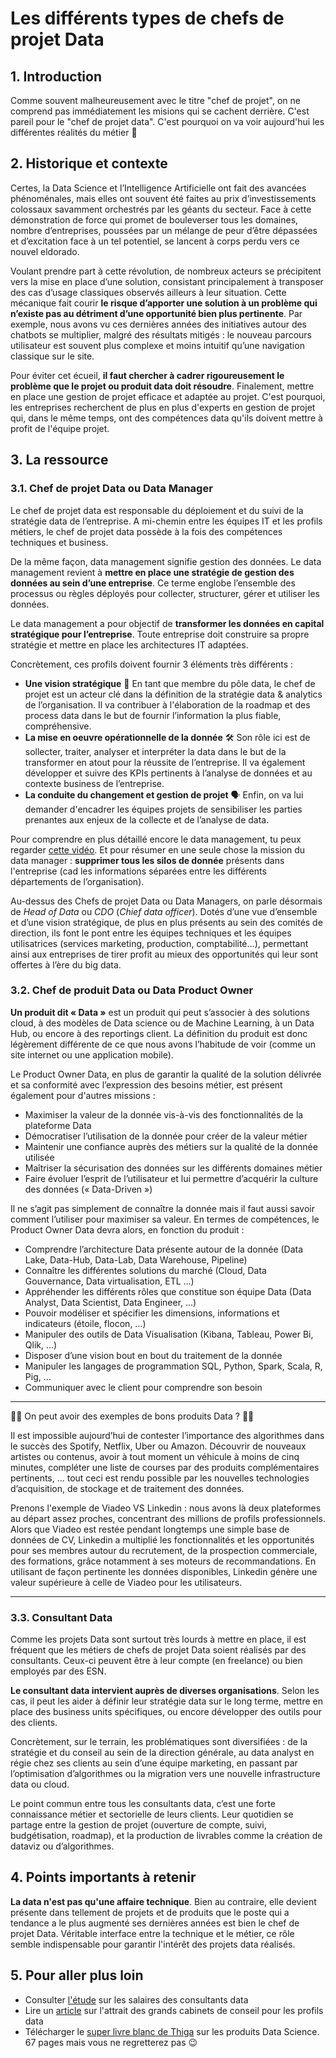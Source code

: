 # Les différents types de chefs de projet Data

## 1. Introduction
Comme souvent malheureusement avec le titre "chef de projet", on ne comprend pas immédiatement les misions qui se cachent derrière. C'est pareil pour le "chef de projet data". C'est pourquoi on va voir aujourd'hui les différentes réalités du métier 💼

## 2. Historique et contexte
Certes, la Data Science et l’Intelligence Artificielle ont fait des avancées phénoménales, mais elles ont souvent été faites au prix d’investissements colossaux savamment orchestrés par les géants du secteur. Face à cette démonstration de force qui promet de bouleverser tous les domaines, nombre d’entreprises, poussées par un mélange de peur d’être dépassées et d’excitation face à un tel potentiel, se lancent à corps perdu vers ce nouvel eldorado.

Voulant prendre part à cette révolution, de nombreux acteurs se précipitent vers la mise en place d’une solution, consistant principalement à transposer des cas d’usage
classiques observés ailleurs à leur situation. Cette mécanique fait courir **le risque d’apporter une solution à un problème qui n’existe pas au détriment d’une opportunité bien plus pertinente**. Par exemple, nous avons vu ces dernières années des initiatives autour des chatbots se multiplier, malgré des résultats mitigés : le nouveau parcours
utilisateur est souvent plus complexe et moins intuitif qu’une navigation classique sur le site.

Pour éviter cet écueil, **il faut chercher à cadrer rigoureusement le problème que le projet ou produit data doit résoudre**. Finalement, mettre en place une gestion de projet efficace et adaptée au projet. C'est pourquoi, les entreprises recherchent de plus en plus d'experts en gestion de projet qui, dans le même temps, ont des compétences data qu'ils doivent mettre à profit de l'équipe projet.

## 3. La ressource

### 3.1. Chef de projet Data ou Data Manager

Le chef de projet data est responsable du déploiement et du suivi de la stratégie data de l’entreprise. A mi-chemin entre les équipes IT et les profils métiers, le chef de projet data possède à la fois des compétences techniques et business. 

De la même façon, data management signifie gestion des données. Le data management revient à **mettre en place une stratégie de gestion des données au sein d’une entreprise**. Ce terme englobe l’ensemble des processus ou règles déployés pour collecter, structurer, gérer et utiliser les données. 

Le data management a pour objectif de **transformer les données en capital stratégique pour l’entreprise**. Toute entreprise doit construire sa propre stratégie et mettre en place les architectures IT adaptées. 

Concrètement, ces profils doivent fournir 3 éléments très différents :   
- **Une vision stratégique** 🔮 En tant que membre du pôle data, le chef de projet est un acteur clé dans la définition de la stratégie data & analytics de l’organisation. Il va contribuer à l'élaboration de la roadmap et des process data dans le but de fournir l’information la plus fiable, compréhensive.
- **La mise en oeuvre opérationnelle de la donnée** 🛠 Son rôle ici est de sollecter, traiter, analyser et interpréter la data dans le but de la transformer en atout pour la réussite de l’entreprise. Il va également développer et suivre des KPIs pertinents à l’analyse de données et au contexte business de l’entreprise.
- **La conduite du changement et gestion de projet** 🗣 Enfin, on va lui demander d'encadrer les équipes projets de sensibiliser les parties prenantes aux enjeux de la collecte et de l’analyse de data.

Pour comprendre en plus détaillé encore le data management, tu peux regarder [cette vidéo](https://www.youtube.com/watch?v=5xw_OjVx5gQ). Et pour résumer en une seule chose la mission du data manager : **supprimer tous les silos de donnée** présents dans l'entreprise (cad les informations séparées entre les différents départements de l’organisation).

Au-dessus des Chefs de projet Data ou Data Managers, on parle désormais de *Head of Data* ou *CDO* (*Chief data officer*). Dotés d’une vue d’ensemble et d’une vision stratégique, de plus en plus présents au sein des comités de direction, ils font le pont entre les équipes techniques et les équipes utilisatrices (services marketing, production, comptabilité...), permettant ainsi aux entreprises de tirer profit au mieux des opportunités qui leur sont offertes à l’ère du big data. 


### 3.2. Chef de produit Data ou Data Product Owner

**Un produit dit « Data »** est un produit qui peut s’associer à des solutions cloud, à des modèles de Data science ou de Machine Learning, à un Data Hub, ou encore à des reportings client. La définition du produit est donc légèrement différente de ce que nous avons l’habitude de voir (comme un site internet ou une application mobile).

Le Product Owner Data, en plus de garantir la qualité de la solution délivrée et sa conformité avec l’expression des besoins métier, est présent également pour d'autres missions :
- Maximiser la valeur de la donnée vis-à-vis des fonctionnalités de la plateforme Data
- Démocratiser l’utilisation de la donnée pour créer de la valeur métier
- Maintenir une confiance auprès des métiers sur la qualité de la donnée utilisée
- Maîtriser la sécurisation des données sur les différents domaines métier
- Faire évoluer l’esprit de l’utilisateur et lui permettre d’acquérir la culture des données  (« Data-Driven »)

Il ne s’agit pas simplement de connaître la donnée mais il faut aussi savoir comment l’utiliser pour maximiser sa valeur. En termes de compétences, le Product Owner Data devra alors, en fonction du produit :
- Comprendre l’architecture Data présente autour de la donnée (Data Lake, Data-Hub, Data-Lab, Data Warehouse, Pipeline)
- Connaître les différentes solutions du marché (Cloud, Data Gouvernance, Data virtualisation, ETL …)
- Appréhender les différents rôles que constitue son équipe Data (Data Analyst, Data Scientist, Data Engineer, …)
- Pouvoir modéliser et spécifier les dimensions, informations et indicateurs (étoile, flocon, …)
- Manipuler des outils de Data Visualisation (Kibana, Tableau, Power Bi, Qlik, …)
- Disposer d’une vision bout en bout du traitement de la donnée
- Manipuler les langages de programmation SQL, Python, Spark, Scala, R, Pig, …
- Communiquer avec le client pour comprendre son besoin

___ 

👻👻 On peut avoir des exemples de bons produits Data ? 👻👻

Il est impossible aujourd’hui de contester l’importance des algorithmes dans le succès des Spotify, Netflix, Uber ou Amazon. Découvrir de nouveaux artistes ou contenus, avoir à tout moment un véhicule à moins de cinq minutes, compléter une liste de courses par des produits complémentaires pertinents, … tout ceci est rendu possible par les nouvelles technologies d’acquisition, de stockage et de traitement des données.

Prenons l'exemple de Viadeo VS Linkedin : nous avons là deux plateformes au départ assez proches, concentrant des millions de profils professionnels. Alors que Viadeo est restée pendant longtemps une simple base de données de CV, Linkedin a multiplié les fonctionnalités et les opportunités pour ses membres autour du recrutement, de la prospection commerciale, des formations, grâce notamment à ses moteurs de recommandations. En utilisant de façon pertinente les données disponibles, Linkedin génère une valeur supérieure à celle de Viadeo pour les utilisateurs.

___

### 3.3. Consultant Data

Comme les projets Data sont surtout très lourds à mettre en place, il est fréquent que les métiers de chefs de projet Data soient réalisés par des consultants. Ceux-ci peuvent être à leur compte (en freelance) ou bien employés par des ESN.

**Le consultant data intervient auprès de diverses organisations**. Selon les cas, il peut les aider à définir leur stratégie data sur le long terme, mettre en place des business units spécifiques, ou encore développer des outils pour des clients.

Concrètement, sur le terrain, les problématiques sont diversifiées : de la stratégie et du conseil au sein de la direction générale, au data analyst en régie chez ses clients au sein d’une équipe marketing, en passant par l’optimisation d’algorithmes ou la migration vers une nouvelle infrastructure data ou cloud.

Le point commun entre tous les consultants data, c’est une forte connaissance métier et sectorielle de leurs clients. Leur quotidien se partage entre la gestion de projet (ouverture de compte, suivi, budgétisation, roadmap), et la production de livrables comme la création de dataviz ou d’algorithmes.


## 4. Points importants à retenir
**La data n'est pas qu'une affaire technique**. Bien au contraire, elle devient présente dans tellement de projets et de produits que le poste qui a tendance a le plus augmenté ses dernières années est bien le chef de projet Data. Véritable interface entre la technique et le métier, ce rôle semble indispensable pour garantir l'intérêt des projets data réalisés. 

## 5. Pour aller plus loin
- Consulter [l'étude](https://datarecrutement.fr/actualites/metiers/le-salaire-du-consultant-data/) sur les salaires des consultants data
- Lire un [article](https://www.consultor.fr/devenir-consultant/actualite-du-conseil/6418-ruee-des-data-scientists-dans-le-conseil-le-vrai-du-faux.html) sur l'attrait des grands cabinets de conseil pour les profils data
- Télécharger le [super livre blanc de Thiga](https://www.thiga.co/fr/livre-produits-data-science) sur les produits Data Science. 67 pages mais vous ne regretterez pas 😉
